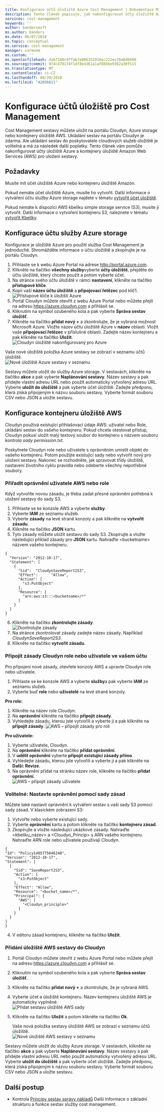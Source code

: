 ```yaml
---
title: Konfigurace účtů úložiště Azure Cost Management | Dokumentace Microsoftu
description: Tento článek popisuje, jak nakonfigurovat účty úložiště Azure a AWS úložiště kontejnerů Azure Cost Management.
services: cost-management
keywords: ''
author: bandersmsft
ms.author: banders
ms.date: 06/07/2018
ms.topic: conceptual
ms.service: cost-management
manager: carmonm
ms.custom: ''
ms.openlocfilehash: dab7100c97fab7e086352916ec222ec70a0d0400
ms.sourcegitcommit: 974c478174f14f8e4361a1af6656e9362a30f515
ms.translationtype: MT
ms.contentlocale: cs-CZ
ms.lasthandoff: 08/20/2018
ms.locfileid: "42056611"
---
```

# <a name="configure-storage-accounts-for-cost-management"></a>Konfigurace účtů úložiště pro Cost Management

<!--- intent: As a Cost Management user, I want to configure Cost Management to use my cloud service provider storage account to store my reports. -->

Cost Management sestavy můžete uložit na portálu Cloudyn, Azure storage nebo kontejnery úložiště AWS. Ukládání sestav na portálu Cloudyn je zdarma. Ale ukládání sestav do poskytovatele cloudových služeb úložiště je volitelná a má za následek další poplatky. Tento článek vám pomůže nakonfigurovat účty úložiště Azure a kontejnery úložiště Amazon Web Services (AWS) pro uložení sestavy.

## <a name="prerequisites"></a>Požadavky

Musíte mít účet úložiště Azure nebo kontejneru úložiště Amazon.

Pokud nemáte účet úložiště Azure, musíte ho vytvořit. Další informace o vytváření účtu služby Azure storage najdete v tématu [vytvořit účet úložiště](../storage/common/storage-quickstart-create-account.md).

Pokud nemáte k dispozici AWS kbelíku simple storage service (S3), musíte ji vytvořit. Další informace o vytvoření kontejneru S3, naleznete v tématu [vytvořit Kbelíky](https://docs.aws.amazon.com/AmazonS3/latest/gsg/CreatingABucket.html).

## <a name="configure-your-azure-storage-account"></a>Konfigurace účtu služby Azure storage

Konfigurace je úložiště Azure pro použití služba Cost Management je jednoduché. Shromážděte informace o účtu úložiště a zkopírujte je na portálu Cloudyn.

1. Přihlaste se k webu Azure Portal na adrese http://portal.azure.com.
2. Klikněte na tlačítko **všechny služby**vyberte **účty úložiště**, přejděte do účtu úložiště, který chcete použít a potom vyberte účet.
3. Na stránce svého účtu úložiště v rámci **nastavení**, klikněte na tlačítko **přístupové klíče**.
4. Kopii vaší **název účtu úložiště** a **připojovací řetězec** pod klíč1.  
![Přístupové klíče k úložišti Azure](./media/storage-accounts/azure-storage-access-keys.png)  
5. Portál Cloudyn můžete otevřít z webu Azure Portal nebo můžete přejít na adresu https://azure.cloudyn.com a přihlásit se.
6. Kliknutím na symbol ozubeného kola a pak vyberte **Správa sestav úložišť**.
7. Klikněte na tlačítko **přidat nový +** a zkontrolujte, že je vybraná možnost Microsoft Azure. Vložte název účtu úložiště Azure v **název** oblasti. Vložit vaše **připojovací řetězec** v příslušné oblasti. Zadejte název kontejneru a pak klikněte na tlačítko **Uložit**.  
![Cloudyn úložiště nakonfigurovaný pro Azure](./media/storage-accounts/azure-cloudyn-storage.png)

  Vaše nové úložiště položka Azure sestavy se zobrazí v seznamu účtů úložiště.  
    ![Nové úložiště Azure sestavy v seznamu](./media/storage-accounts/azure-storage-entry.png)


Sestavy můžete uložit do služby Azure storage. V sestavách, klikněte na tlačítko **akce** a pak vyberte **Naplánování sestavy**. Název sestavy a pak přidejte vlastní adresu URL nebo použít automaticky vytvořený adresu URL. Vyberte **uložit do úložiště** a pak vyberte účet úložiště. Zadejte předponu, která získá připojeným k názvu souboru sestavy. Vyberte formát souboru CSV nebo JSON a uložte sestavu.

## <a name="configure-an-aws-storage-bucket"></a>Konfigurace kontejneru úložiště AWS

Cloudyn používá existující přihlašovací údaje AWS: uživatel nebo Role, ukládání sestav do vašeho kontejneru. Pokud chcete otestovat přístup, Cloudyn pokusí uložit malý textový soubor do kontejneru s názvem souboru _kontrola sady permission.txt_.

Poskytnete Cloudyn role nebo uživatele s oprávněním umístit objekt do vašeho kontejneru. Potom použijte existující sady nebo vytvořit nový pro uložení sestavy. Nakonec se rozhodněte, jak spravovat třídy úložiště, nastavení životního cyklu pravidla nebo odeberte všechny nepotřebné soubory.

###  <a name="assign-permissions-to-your-aws-user-or-role"></a>Přiřadit oprávnění uživatele AWS nebo role

Když vytvoříte novou zásadu, je třeba zadat přesné oprávnění potřebná k uložení sestavy do sady S3.

1. Přihlaste se ke konzole AWS a vyberte **služby**.
2. Vyberte **IAM** ze seznamu služeb.
3. Vyberte **zásady** na levé straně konzoly a pak klikněte na **vytvořit zásadu**.
4. Klikněte na tlačítko **JSON** kartu.
5. Tyto zásady můžete uložit sestavu do sady S3. Zkopírujte a vložte následující příklad zásady pro **JSON** kartu. Nahraďte &lt;bucketname&gt; názvem vašeho kontejneru.

  ```
{
    "Version": "2012-10-17",
    "Statement": [
      {
        "Sid":  "CloudynSaveReport2S3",
        "Effect":      "Allow",
        "Action": [
          "s3:PutObject"
        ],
        "Resource": [
          "arn:aws:s3:::<bucketname>/*"
        ]
      }
    ]
}
```

6. Klikněte na tlačítko **zkontrolujte zásady**.  
    ![Zkontrolujte zásady](./media/storage-accounts/aws-policy.png)  
7. Na stránce zkontrolovat zásady zadejte název zásady. Například _CloudynSaveReport2S3_.
8. Klikněte na tlačítko **vytvořit zásadu**.

### <a name="attach-the-policy-to-a-cloudyn-role-or-user-in-your-account"></a>Připojit zásady Cloudyn role nebo uživatele ve vašem účtu

Pro připojení nové zásady, otevřete konzoly AWS a upravte Cloudyn role nebo uživatele.

1. Přihlaste se ke konzole AWS a vyberte **služby**a pak vyberte **IAM** ze seznamu služeb.
2. Vyberte buď **role** nebo **uživatelé** na levé straně konzoly.

**Pro role:**

  1. Klikněte na název role Cloudyn.
  2. Na **oprávnění** klikněte na tlačítko **připojit zásady**.
  3. Vyhledejte zásadu, kterou jste vytvořili a vyberte ji a pak klikněte na **připojit zásady**.
    ![AWS – připojit zásady pro roli](./media/storage-accounts/aws-attach-policy-role.png)

**Pro uživatele:**

1. Vyberte uživatele, Cloudyn.
2. Na **oprávnění** klikněte na tlačítko **přidat oprávnění**.
3. V **udělit oprávnění** vyberte **připojit existující zásady přímo**.
4. Vyhledejte zásadu, kterou jste vytvořili a vyberte ji a pak klikněte na **Další: Revize**.
5. Na oprávnění přidat na stránku název role, klikněte na tlačítko **přidat oprávnění**.  
    ![AWS – připojit zásady uživatele](./media/storage-accounts/aws-attach-policy-user.png)


### <a name="optional-set-permission-with-bucket-policy"></a>Volitelné: Nastavte oprávnění pomocí sady zásad

Můžete také nastavit oprávnění k vytváření sestav s vaší sady S3 pomocí sady zásad. V klasickém zobrazení S3:

1. Vytvořte nebo vyberte existující sady.
2. Vyberte **oprávnění** kartu a potom klikněte na tlačítko **kontejneru zásad**.
3. Zkopírujte a vložte následující ukázkové zásady. Nahraďte &lt;kbelíku\_název&gt; a &lt;Cloudyn\_Princip&gt; s ARN vašeho kontejneru. Nahraďte ARN role nebo uživatele používají Cloudyn.

  ```
{
  "Id": "Policy1485775646248",
  "Version": "2012-10-17",
  "Statement": [
    {
      "Sid": "SaveReport2S3",
      "Action": [
        "s3:PutObject"
      ],
      "Effect": "Allow",
      "Resource": "<bucket_name>/*",
      "Principal": {
        "AWS": [
          "<Cloudyn_principle>"
        ]
      }
    }
  ]
}
```

4. V editoru zásad kontejneru, klikněte na tlačítko **Uložit**.

### <a name="add-aws-report-storage-to-cloudyn"></a>Přidání úložiště AWS sestavy do Cloudyn

1. Portál Cloudyn můžete otevřít z webu Azure Portal nebo můžete přejít na adresu https://azure.cloudyn.com a přihlásit se.
2. Kliknutím na symbol ozubeného kola a pak vyberte **Správa sestav úložišť**.
3. Klikněte na tlačítko **přidat nový +** a zkontrolujte, že je vybraná AWS.
4. Vyberte účet a úložiště kontejneru. Název kontejneru úložiště AWS je automaticky vyplněné.  
    ![Přidat sestavu úložiště AWS sady](./media/storage-accounts/aws-cloudyn-storage.png)  
5. Klikněte na tlačítko **Uložit** a potom klikněte na tlačítko **Ok**.

    Vaše nová položka sestavy úložiště AWS se zobrazí v seznamu účtů úložiště.  
    ![Nové úložiště AWS sestavy v seznamu](./media/storage-accounts/aws-storage-entry.png)


Sestavy můžete uložit do služby Azure storage. V sestavách, klikněte na tlačítko **akce** a pak vyberte **Naplánování sestavy**. Název sestavy a pak přidejte vlastní adresu URL nebo použít automaticky vytvořený adresu URL. Vyberte **uložit do úložiště** a pak vyberte účet úložiště. Zadejte předponu, která získá připojeným k názvu souboru sestavy. Vyberte formát souboru CSV nebo JSON a uložte sestavu.

## <a name="next-steps"></a>Další postup

- Kontrola [Principy sestav správy nákladů](understanding-cost-reports.md) Další informace o základní strukturu a funkce sestav služby cost management.
